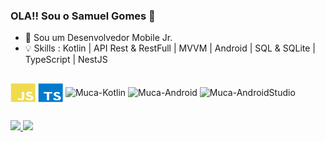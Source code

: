 ### OLA!! Sou o Samuel Gomes 👋 

- 🌠 Sou um Desenvolvedor Mobile Jr.
- 💡 Skills : Kotlin | API Rest & RestFull | MVVM | Android | SQL & SQLite | TypeScript | NestJS


##
  
<div style="display: inline_block" >
  <img align="center" alt="Muca-Js" height="30" width="40" src="https://raw.githubusercontent.com/devicons/devicon/master/icons/javascript/javascript-plain.svg">
  <img align="center" alt="Muca-Ts" height="30" width="40" src="https://raw.githubusercontent.com/devicons/devicon/master/icons/typescript/typescript-plain.svg">
  <img align="center" alt="Muca-Kotlin" height="30" width="40" src="https://cdn.jsdelivr.net/gh/devicons/devicon/icons/kotlin/kotlin-original.svg">
  <img align="center" alt="Muca-Android" height="30" width="40" src="https://cdn.jsdelivr.net/gh/devicons/devicon/icons/android/android-plain-wordmark.svg">
  <img align="center" alt="Muca-AndroidStudio" height="30" width="40" src="https://cdn.jsdelivr.net/gh/devicons/devicon/icons/androidstudio/androidstudio-original.svg">
</div>
  
##  
<div>
  <a href="mailto:contatodevmuca@gmail.com" target="_blank"> 
    <img src="https://img.shields.io/badge/-Gmail-%23333?style=for-the-badge&logo=gmail&logoColor=white"> 
  </a>
  <a href="https://www.linkedin.com/in/samuel-gomes-b6b603242" target="_blank"> 
    <img src="https://img.shields.io/badge/-LinkedIn-%230077B5?style=for-the-badge&logo=linkedin&logoColor=white"> 
  </a> 
</div>
  
  
